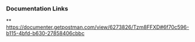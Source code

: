 ### Documentation Links
** https://documenter.getpostman.com/view/6273826/Tzm8FFXD#6f70c596-b115-4bfd-b630-27858406cbbc 

